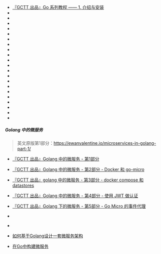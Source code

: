 


* [『GCTT 出品』Go 系列教程 —— 1. 介绍与安装](https://mp.weixin.qq.com/s/rH4CIbeoRpMMGMCdOMlNTA)
* []()
* []()
* []()
* []()
* []()
* []()
* []()
* []()
* []()
* []()
* []()
* []()
* []()
* []()
* []()
* []()
* []()
* []()
* []()
* []()
* []()


##### Golang 中的微服务

> 英文原版第1部分：https://ewanvalentine.io/microservices-in-golang-part-1/

* [『GCTT 出品』Golang 中的微服务 - 第1部分](https://mp.weixin.qq.com/s/SWo-KcX_i14pZBYy_CnVtg)
* [『GCTT 出品』Golang 中的微服务 - 第2部分 - Docker 和 go-micro](https://mp.weixin.qq.com/s/P2JpilKRyhcx8jJQ5DdtAg)
* [『GCTT 出品』golang 中的微服务 - 第3部分 - docker compose 和 datastores](https://mp.weixin.qq.com/s/6227fToSsPyDC5e3UOatwg)
* [『GCTT 出品』Golang 中的微服务 - 第4部分 - 使用 JWT 做认证](https://mp.weixin.qq.com/s/a782Uos6lV3WM9GLSaK-bA)
* [『GCTT 出品』Golang 下的微服务 - 第5部分 - Go Micro 的事件代理](https://mp.weixin.qq.com/s/815D2-szq-eFOWiMZao4Ig)
* []()
* []()




* [如何基于Golang设计一套微服务架构](https://mp.weixin.qq.com/s/kqtOLvbpQ3UOZ_kDXvH2Jg)
* [在Go中构建微服务](https://mp.weixin.qq.com/s/x-sRtxtvMUXxdREMeYvsIw)